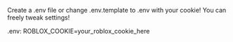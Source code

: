 Create a .env file or change .env.template to .env with your cookie! You can freely tweak settings!

.env:
ROBLOX_COOKIE=your_roblox_cookie_here
